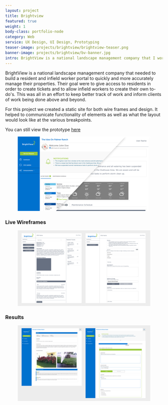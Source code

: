 ```yaml
---
layout: project
title: Brightview
featured: true
weight: 1
body-class: portfolio-node
category: Web
service: UX Design, UI Design, Prototyping
teaser-image: projects/brightview/brightview-teaser.png
banner-image: projects/brightview/bv-banner.jpg
intro: BrightView is a national landscape management company that I worked on while at NEWMEDIA. I created a complete set of interactive wire-frames that incorporated user flow as well as interactions.
---
```

<section class="information">
	<div class="two-column">
		<p>BrightView is a national landscape management company that needed to build a resident and infield worker portal to quickly and more accurately manage their properties. Their goal were to give access to residents in order to create tickets and to allow infield workers to create their own to-do's. This was all in an effort to keep better track of work and inform clients of work being done above and beyond.</p>
		<p>For this project we created a static site for both wire frames and design. It helped to communicate functionality of elements as well as what the layout would look like at the various breakpoints.</p>
		<p>You can still view the prototype <a href="http://newmediadenver.github.io/bv">here</a></p>
	</div>
</section>
<div>
	<figure>
		<img src="/assets/img/projects/brightview/bv-comp-wire.png" />
	</figure>
</div>
<div class="col-md-10 col-md-offset-1">
	<h3>Live Wireframes</h3>
	<figure>
		<img src="/assets/img/projects/brightview/bv-wires.png" />
	</figure>
	<h3>Results</h3>
	<figure>
		<img src="/assets/img/projects/brightview/bv-result.png" />
	</figure>
</div>